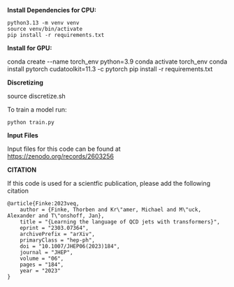 **Install Dependencies for CPU:**
```
python3.13 -m venv venv
source venv/bin/activate
pip install -r requirements.txt
```

**Install for GPU:**

conda create --name torch_env python=3.9
conda activate torch_env
conda install pytorch cudatoolkit=11.3 -c pytorch
pip install -r requirements.txt

**Discretizing**

source discretize.sh




To train a model run:
```
python train.py
```


**Input Files**


Input files for this code can be found at https://zenodo.org/records/2603256


**CITATION**

If this code is used for a scientfic publication, please add the following citation
```
@article{Finke:2023veq,
    author = {Finke, Thorben and Kr\"amer, Michael and M\"uck, Alexander and T\"onshoff, Jan},
    title = "{Learning the language of QCD jets with transformers}",
    eprint = "2303.07364",
    archivePrefix = "arXiv",
    primaryClass = "hep-ph",
    doi = "10.1007/JHEP06(2023)184",
    journal = "JHEP",
    volume = "06",
    pages = "184",
    year = "2023"
}
```
